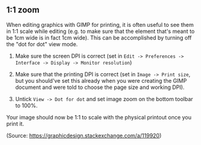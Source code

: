 ## 1:1 zoom

When editing graphics with GIMP for printing, it is often useful to see them in 1:1 scale while editing (e.g. to make sure that the element that's meant to be 1cm wide is in fact 1cm wide). This can be accomplished by turning off the "dot for dot" view mode.

1. Make sure the screen DPI is correct (set in `Edit -> Preferences -> Interface -> Display -> Monitor resolution`)

2. Make sure that the printing DPI is correct (set in `Image -> Print size`, but you should've set this already when you were creating the GIMP document and were told to choose the page size and working DPI).

3. Untick `View -> Dot for dot` and set image zoom on the bottom toolbar to 100%.

Your image should now be 1:1 to scale with the physical printout once you print it.

(Source: https://graphicdesign.stackexchange.com/a/119920)
